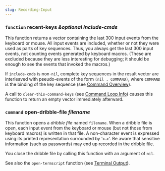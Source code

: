 ```yaml
---
slug: Recording-Input
---
```


### <span className="tag function">`function`</span> **recent-keys** *\&optional include-cmds*

This function returns a vector containing the last 300 input events from the keyboard or mouse. All input events are included, whether or not they were used as parts of key sequences. Thus, you always get the last 300 input events, not counting events generated by keyboard macros. (These are excluded because they are less interesting for debugging; it should be enough to see the events that invoked the macros.)

If `include-cmds` is non-`nil`, complete key sequences in the result vector are interleaved with pseudo-events of the form `(nil . COMMAND)`, where `COMMAND` is the binding of the key sequence (see [Command Overview](Command-Overview)).

A call to `clear-this-command-keys` (see [Command Loop Info](Command-Loop-Info)) causes this function to return an empty vector immediately afterward.

### <span className="tag command">`command`</span> **open-dribble-file** *filename*

This function opens a *dribble file* named `filename`. When a dribble file is open, each input event from the keyboard or mouse (but not those from keyboard macros) is written in that file. A non-character event is expressed using its printed representation surrounded by ‘`<…>`’. Be aware that sensitive information (such as passwords) may end up recorded in the dribble file.

You close the dribble file by calling this function with an argument of `nil`.

See also the `open-termscript` function (see [Terminal Output](Terminal-Output)).
